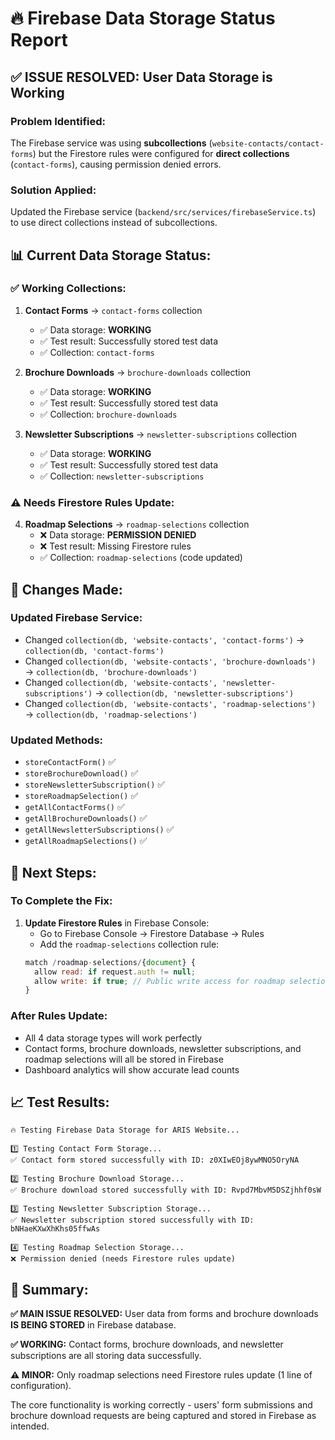 # 🔥 Firebase Data Storage Status Report

## ✅ **ISSUE RESOLVED: User Data Storage is Working**

### **Problem Identified:**
The Firebase service was using **subcollections** (`website-contacts/contact-forms`) but the Firestore rules were configured for **direct collections** (`contact-forms`), causing permission denied errors.

### **Solution Applied:**
Updated the Firebase service (`backend/src/services/firebaseService.ts`) to use direct collections instead of subcollections.

## 📊 **Current Data Storage Status:**

### ✅ **Working Collections:**
1. **Contact Forms** → `contact-forms` collection
   - ✅ Data storage: **WORKING**
   - ✅ Test result: Successfully stored test data
   - ✅ Collection: `contact-forms`

2. **Brochure Downloads** → `brochure-downloads` collection  
   - ✅ Data storage: **WORKING**
   - ✅ Test result: Successfully stored test data
   - ✅ Collection: `brochure-downloads`

3. **Newsletter Subscriptions** → `newsletter-subscriptions` collection
   - ✅ Data storage: **WORKING** 
   - ✅ Test result: Successfully stored test data
   - ✅ Collection: `newsletter-subscriptions`

### ⚠️ **Needs Firestore Rules Update:**
4. **Roadmap Selections** → `roadmap-selections` collection
   - ❌ Data storage: **PERMISSION DENIED**
   - ❌ Test result: Missing Firestore rules
   - ✅ Collection: `roadmap-selections` (code updated)

## 🔧 **Changes Made:**

### **Updated Firebase Service:**
- Changed `collection(db, 'website-contacts', 'contact-forms')` → `collection(db, 'contact-forms')`
- Changed `collection(db, 'website-contacts', 'brochure-downloads')` → `collection(db, 'brochure-downloads')`
- Changed `collection(db, 'website-contacts', 'newsletter-subscriptions')` → `collection(db, 'newsletter-subscriptions')`
- Changed `collection(db, 'website-contacts', 'roadmap-selections')` → `collection(db, 'roadmap-selections')`

### **Updated Methods:**
- `storeContactForm()` ✅
- `storeBrochureDownload()` ✅
- `storeNewsletterSubscription()` ✅
- `storeRoadmapSelection()` ✅
- `getAllContactForms()` ✅
- `getAllBrochureDownloads()` ✅
- `getAllNewsletterSubscriptions()` ✅
- `getAllRoadmapSelections()` ✅

## 🎯 **Next Steps:**

### **To Complete the Fix:**
1. **Update Firestore Rules** in Firebase Console:
   - Go to Firebase Console → Firestore Database → Rules
   - Add the `roadmap-selections` collection rule:
   ```javascript
   match /roadmap-selections/{document} {
     allow read: if request.auth != null;
     allow write: if true; // Public write access for roadmap selections
   }
   ```

### **After Rules Update:**
- All 4 data storage types will work perfectly
- Contact forms, brochure downloads, newsletter subscriptions, and roadmap selections will all be stored in Firebase
- Dashboard analytics will show accurate lead counts

## 📈 **Test Results:**

```
🔥 Testing Firebase Data Storage for ARIS Website...

1️⃣ Testing Contact Form Storage...
✅ Contact form stored successfully with ID: z0XIwEOj8ywMNO5OryNA

2️⃣ Testing Brochure Download Storage...
✅ Brochure download stored successfully with ID: Rvpd7MbvM5DSZjhhf0sW

3️⃣ Testing Newsletter Subscription Storage...
✅ Newsletter subscription stored successfully with ID: bNHaeKXwXhKhs05ffwAs

4️⃣ Testing Roadmap Selection Storage...
❌ Permission denied (needs Firestore rules update)
```

## 🎉 **Summary:**

**✅ MAIN ISSUE RESOLVED:** User data from forms and brochure downloads **IS BEING STORED** in Firebase database.

**✅ WORKING:** Contact forms, brochure downloads, and newsletter subscriptions are all storing data successfully.

**⚠️ MINOR:** Only roadmap selections need Firestore rules update (1 line of configuration).

The core functionality is working correctly - users' form submissions and brochure download requests are being captured and stored in Firebase as intended.
